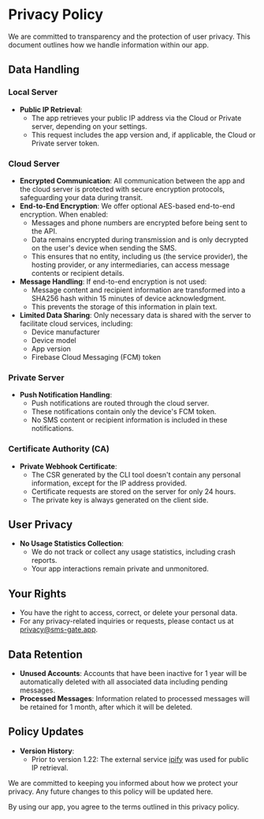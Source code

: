 # Privacy Policy

We are committed to transparency and the protection of user privacy. This document outlines how we handle information within our app.

## Data Handling

### Local Server

- **Public IP Retrieval**: 
    - The app retrieves your public IP address via the Cloud or Private server, depending on your settings.
    - This request includes the app version and, if applicable, the Cloud or Private server token.

### Cloud Server

- **Encrypted Communication**: All communication between the app and the cloud server is protected with secure encryption protocols, safeguarding your data during transit.
- **End-to-End Encryption**: We offer optional AES-based end-to-end encryption. When enabled:
    - Messages and phone numbers are encrypted before being sent to the API.
    - Data remains encrypted during transmission and is only decrypted on the user's device when sending the SMS.
    - This ensures that no entity, including us (the service provider), the hosting provider, or any intermediaries, can access message contents or recipient details.
- **Message Handling**: If end-to-end encryption is not used:
    - Message content and recipient information are transformed into a SHA256 hash within 15 minutes of device acknowledgment.
    - This prevents the storage of this information in plain text.
- **Limited Data Sharing**: Only necessary data is shared with the server to facilitate cloud services, including:
    - Device manufacturer
    - Device model
    - App version
    - Firebase Cloud Messaging (FCM) token

### Private Server

- **Push Notification Handling**: 
    - Push notifications are routed through the cloud server.
    - These notifications contain only the device's FCM token.
    - No SMS content or recipient information is included in these notifications.

### Certificate Authority (CA)

- **Private Webhook Certificate**:
    - The CSR generated by the CLI tool doesn't contain any personal information, except for the IP address provided.
    - Certificate requests are stored on the server for only 24 hours.
    - The private key is always generated on the client side.

## User Privacy

- **No Usage Statistics Collection**: 
    - We do not track or collect any usage statistics, including crash reports.
    - Your app interactions remain private and unmonitored.

## Your Rights

- You have the right to access, correct, or delete your personal data.
- For any privacy-related inquiries or requests, please contact us at [privacy@sms-gate.app](mailto:privacy@sms-gate.app).

## Data Retention

- **Unused Accounts**: Accounts that have been inactive for 1 year will be automatically deleted with all associated data including pending messages.
- **Processed Messages**: Information related to processed messages will be retained for 1 month, after which it will be deleted.

## Policy Updates

- **Version History**:
    - Prior to version 1.22: The external service [ipify](https://www.ipify.org) was used for public IP retrieval.

We are committed to keeping you informed about how we protect your privacy. Any future changes to this policy will be updated here.

By using our app, you agree to the terms outlined in this privacy policy.

